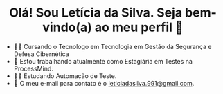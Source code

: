 <h1 align="center">Olá!  Sou Letícia da Silva. Seja bem-vindo(a) ao meu perfil 👋 </h1>

- 👩‍🎓 Cursando o Tecnologo em Tecnologia em Gestão da Segurança e Defesa Cibernética
- 💼 Estou trabalhando atualmente como Estagiária em Testes na ProcessMind.
- 👩‍💻 Estudando Automação de Teste. 
- 💬 O meu e-mail para contato é o leticiadasilva.991@gmail.com.
